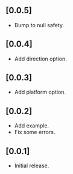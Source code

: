 ## [0.0.5]

* Bump to null safety.

## [0.0.4]

* Add direction option.

## [0.0.3]

* Add platform option.

## [0.0.2] 

* Add example.
* Fix some errors.

## [0.0.1]

* Initial release.